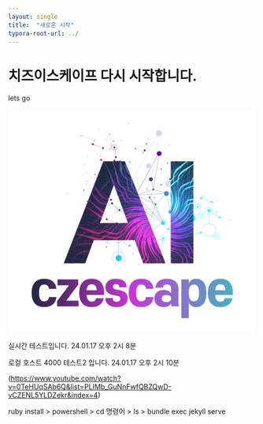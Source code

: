 ```yaml
---
layout: single
title:  "새로운 시작"
typora-root-url: ../
---
```

# 치즈이스케이프 다시 시작합니다.

lets go

![czescapeimage](/images/2024-01-17-001/czescapeimage-1705466886696-1.png)



실시간 테스트입니다. 24.01.17 오후 2시 8분

로컬 호스트 4000 테스트2 입니다. 24.01.17 오후 2시 10분

(https://www.youtube.com/watch?v=0TeHUqSAb6Q&list=PLIMb_GuNnFwfQBZQwD-vCZENL5YLDZekr&index=4)

ruby install > powershell > cd 명령어 > ls > bundle exec jekyll serve
